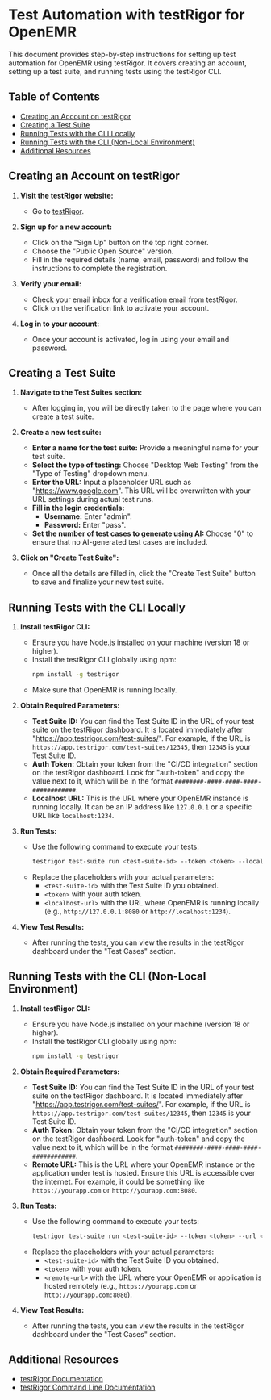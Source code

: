 # Test Automation with testRigor for OpenEMR

This document provides step-by-step instructions for setting up test automation for OpenEMR using testRigor. It covers creating an account, setting up a test suite, and running tests using the testRigor CLI.

## Table of Contents

- [Creating an Account on testRigor](#creating-an-account-on-testrigor)
- [Creating a Test Suite](#creating-a-test-suite)
- [Running Tests with the CLI Locally](#running-tests-with-the-cli-locally)
- [Running Tests with the CLI (Non-Local Environment)](#running-tests-with-the-cli-non-local-environment)
- [Additional Resources](#additional-resources)

## Creating an Account on testRigor

1. **Visit the testRigor website:**
   - Go to [testRigor](https://www.testrigor.com/).

2. **Sign up for a new account:**
   - Click on the "Sign Up" button on the top right corner.
   - Choose the "Public Open Source" version.
   - Fill in the required details (name, email, password) and follow the instructions to complete the registration.

3. **Verify your email:**
   - Check your email inbox for a verification email from testRigor.
   - Click on the verification link to activate your account.

4. **Log in to your account:**
   - Once your account is activated, log in using your email and password.

## Creating a Test Suite

1. **Navigate to the Test Suites section:**
   - After logging in, you will be directly taken to the page where you can create a test suite.

2. **Create a new test suite:**
   - **Enter a name for the test suite:** Provide a meaningful name for your test suite.
   - **Select the type of testing:** Choose "Desktop Web Testing" from the "Type of Testing" dropdown menu.
   - **Enter the URL:** Input a placeholder URL such as "https://www.google.com". This URL will be overwritten with your URL settings during actual test runs.
   - **Fill in the login credentials:** 
     - **Username:** Enter "admin".
     - **Password:** Enter "pass".
   - **Set the number of test cases to generate using AI:** Choose "0" to ensure that no AI-generated test cases are included.

3. **Click on "Create Test Suite":**
   - Once all the details are filled in, click the "Create Test Suite" button to save and finalize your new test suite.

## Running Tests with the CLI Locally

1. **Install testRigor CLI:**
   - Ensure you have Node.js installed on your machine (version 18 or higher).
   - Install the testRigor CLI globally using npm:
     ```bash
     npm install -g testrigor
     ```
   - Make sure that OpenEMR is running locally.

2. **Obtain Required Parameters:**
   - **Test Suite ID:** You can find the Test Suite ID in the URL of your test suite on the testRigor dashboard. It is located immediately after "https://app.testrigor.com/test-suites/". For example, if the URL is `https://app.testrigor.com/test-suites/12345`, then `12345` is your Test Suite ID.
   - **Auth Token:** Obtain your token from the "CI/CD integration" section on the testRigor dashboard. Look for "auth-token" and copy the value next to it, which will be in the format `########-####-####-####-############`.
   - **Localhost URL:** This is the URL where your OpenEMR instance is running locally. It can be an IP address like `127.0.0.1` or a specific URL like `localhost:1234`.

3. **Run Tests:**
   - Use the following command to execute your tests:
     ```bash
     testrigor test-suite run <test-suite-id> --token <token> --localhost --url <localhost-url>
     ```
   - Replace the placeholders with your actual parameters:
     - `<test-suite-id>` with the Test Suite ID you obtained.
     - `<token>` with your auth token.
     - `<localhost-url>` with the URL where OpenEMR is running locally (e.g., `http://127.0.0.1:8080` or `http://localhost:1234`).

4. **View Test Results:**
   - After running the tests, you can view the results in the testRigor dashboard under the "Test Cases" section.

## Running Tests with the CLI (Non-Local Environment)

1. **Install testRigor CLI:**
   - Ensure you have Node.js installed on your machine (version 18 or higher).
   - Install the testRigor CLI globally using npm:
     ```bash
     npm install -g testrigor
     ```

2. **Obtain Required Parameters:**
   - **Test Suite ID:** You can find the Test Suite ID in the URL of your test suite on the testRigor dashboard. It is located immediately after "https://app.testrigor.com/test-suites/". For example, if the URL is `https://app.testrigor.com/test-suites/12345`, then `12345` is your Test Suite ID.
   - **Auth Token:** Obtain your token from the "CI/CD integration" section on the testRigor dashboard. Look for "auth-token" and copy the value next to it, which will be in the format `########-####-####-####-############`.
   - **Remote URL:** This is the URL where your OpenEMR instance or the application under test is hosted. Ensure this URL is accessible over the internet. For example, it could be something like `https://yourapp.com` or `http://yourapp.com:8080`.

3. **Run Tests:**
   - Use the following command to execute your tests:
     ```bash
     testrigor test-suite run <test-suite-id> --token <token> --url <remote-url>
     ```
   - Replace the placeholders with your actual parameters:
     - `<test-suite-id>` with the Test Suite ID you obtained.
     - `<token>` with your auth token.
     - `<remote-url>` with the URL where your OpenEMR or application is hosted remotely (e.g., `https://yourapp.com` or `http://yourapp.com:8080`).

4. **View Test Results:**
   - After running the tests, you can view the results in the testRigor dashboard under the "Test Cases" section.

## Additional Resources

- [testRigor Documentation](https://docs.testrigor.com/)
- [testRigor Command Line Documentation](https://testrigor.com/command-line/)
